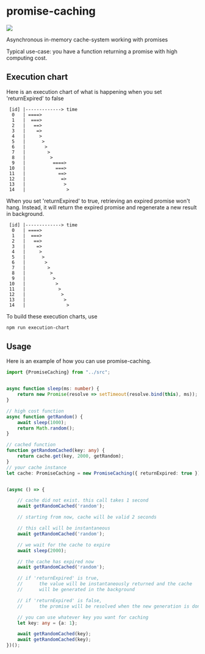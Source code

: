 # promise-caching

<img src="https://api.travis-ci.com/7PH/promise-caching.svg?branch=master">


Asynchronous in-memory cache-system working with promises

Typical use-case: you have a function returning a promise with high computing cost.

## Execution chart

Here is an execution chart of what is happening when you set 'returnExpired' to false

```text
 [id] |-------------> time
  0   | ====>
  1   |  ===>
  2   |   ==>
  3   |    =>
  4   |     >
  5   |      >
  6   |       >
  7   |        >
  8   |         >
  9   |          ====>
 10   |           ===>
 11   |            ==>
 12   |             =>
 13   |              >
 14   |               >
```

When you set 'returnExpired' to true, retrieving an expired promise won't hang. Instead, it will return the expired promise and regenerate a new result in background.

```text
 [id] |-------------> time
  0   | ====>
  1   |  ===>
  2   |   ==>
  3   |    =>
  4   |     >
  5   |      >
  6   |       >
  7   |        >
  8   |         >
  9   |          >
 10   |           >
 11   |            >
 12   |             >
 13   |              >
 14   |               >
```

To build these execution charts, use 

```bash
npm run execution-chart
```

## Usage

Here is an example of how you can use promise-caching.

```typescript
import {PromiseCaching} from "../src";


async function sleep(ms: number) {
    return new Promise(resolve => setTimeout(resolve.bind(this), ms));
}

// high cost function
async function getRandom() {
    await sleep(1000);
    return Math.random();
}

// cached function
function getRandomCached(key: any) {
    return cache.get(key, 2000, getRandom);
}
// your cache instance
let cache: PromiseCaching = new PromiseCaching({ returnExpired: true });


(async () => {

    // cache did not exist. this call takes 1 second
    await getRandomCached('random');

    // starting from now, cache will be valid 2 seconds

    // this call will be instantaneous
    await getRandomCached('random');

    // we wait for the cache to expire
    await sleep(2000);

    // the cache has expired now
    await getRandomCached('random');

    // if 'returnExpired' is true,
    //      the value will be instantaneously returned and the cache
    //      will be generated in the background

    // if 'returnExpired' is false,
    //      the promise will be resolved when the new generation is done

    // you can use whatever key you want for caching
    let key: any = {a: 1};

    await getRandomCached(key);
    await getRandomCached(key);
})();
```
